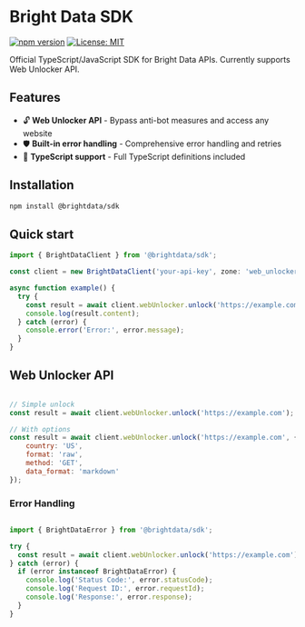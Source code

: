 # Bright Data SDK

[![npm version](https://badge.fury.io/js/%40brightdata%2Fsdk.svg)](https://badge.fury.io/js/%40brightdata%2Fsdk)
[![License: MIT](https://img.shields.io/badge/License-MIT-yellow.svg)](https://opensource.org/licenses/MIT)

Official TypeScript/JavaScript SDK for Bright Data APIs. Currently supports Web Unlocker API.

## Features

- 🔓 **Web Unlocker API** - Bypass anti-bot measures and access any website
- 🛡️ **Built-in error handling** - Comprehensive error handling and retries
- 📝 **TypeScript support** - Full TypeScript definitions included

## Installation

```bash
npm install @brightdata/sdk
```

## Quick start
```Javascript 
import { BrightDataClient } from '@brightdata/sdk';

const client = new BrightDataClient('your-api-key', zone: 'web_unlocker1');

async function example() {
  try {
    const result = await client.webUnlocker.unlock('https://example.com');
    console.log(result.content);
  } catch (error) {
    console.error('Error:', error.message);
  }
}
```

## Web Unlocker API 

```Javascript 

// Simple unlock
const result = await client.webUnlocker.unlock('https://example.com');

// With options
const result = await client.webUnlocker.unlock('https://example.com', {
    country: 'US',
    format: 'raw',
    method: 'GET',
    data_format: 'markdown'
});
```

### Error Handling
```Javascript 

import { BrightDataError } from '@brightdata/sdk';

try {
  const result = await client.webUnlocker.unlock('https://example.com');
} catch (error) {
  if (error instanceof BrightDataError) {
    console.log('Status Code:', error.statusCode);
    console.log('Request ID:', error.requestId);
    console.log('Response:', error.response);
  }
}
```